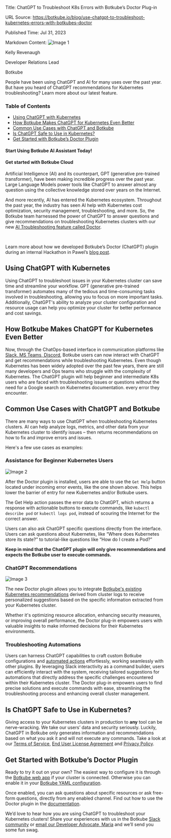 Title: ChatGPT to Troubleshoot K8s Errors with Botkube’s Doctor Plug-in

URL Source: https://botkube.io/blog/use-chatgpt-to-troubleshoot-kubernetes-errors-with-botkubes-doctor

Published Time: Jul 31, 2023

Markdown Content:
![Image 1](https://assets-global.website-files.com/634fabb21508d6c9db9bc46f/636df3fb36b4e60920a3b1b2_hPLC9itV8zp-raGDFmvOZMfn2hV8RFcl237qzT8Wa1g.jpeg)

Kelly Revenaugh

Developer Relations Lead

Botkube

People have been using ChatGPT and AI for many uses over the past year. But have you heard of ChatGPT recommendations for Kubernetes troubleshooting? Learn more about our latest feature.

### Table of Contents

*   [Using ChatGPT with Kubernetes](#using-chatgpt-with-kubernetes)
*   [How Botkube Makes ChatGPT for Kubernetes Even Better](#how-botkube-makes-chatgpt-for-kubernetes-even-better)
*   [Common Use Cases with ChatGPT and Botkube](#common-use-cases-with-chatgpt-and-botkube)
*   [Is ChatGPT Safe to Use in Kubernetes?](#is-chatgpt-safe-to-use-in-kubernetes-)
*   [Get Started with Botkube’s Doctor Plugin](#get-started-with-botkube-s-doctor-plugin)

#### Start Using Botkube AI Assistant Today!

#### Get started with Botkube Cloud

Artificial Intelligence (AI) and its counterpart, GPT (generative pre-trained transformer), have been making incredible progress over the past year. Large Language Models power tools like ChatGPT to answer almost any question using the collective knowledge stored over years on the Internet.

And more recently, AI has entered the Kubernetes ecosystem. Throughout the past year, the industry has seen AI help with Kubernetes cost optimization, security management, troubleshooting, and more. So, the Botkube team harnessed the power of ChatGPT to answer questions and give recommendations on troubleshooting Kubernetes clusters with our new [AI Troubleshooting feature called Doctor](https://docs.botkube.io/usage/executor/doctor). ‍

‍

Learn more about how we developed Botkube’s Doctor (ChatGPT) plugin during an internal Hackathon in Pawel’s [blog post](https://botkube.io/blog/building-a-chatgpt-plugin-from-ideation-to-implementation).

Using ChatGPT with Kubernetes
-----------------------------

Using ChatGPT to troubleshoot issues in your Kubernetes cluster can save time and streamline your workflow. GPT (generative pre-trained transformer) automates many of the tedious and time-consuming tasks involved in troubleshooting, allowing you to focus on more important tasks. Additionally, ChatGPT's ability to analyze your cluster configuration and resource usage can help you optimize your cluster for better performance and cost savings.

How Botkube Makes ChatGPT for Kubernetes Even Better
----------------------------------------------------

Now, through the ChatOps-based interface in communication platforms like [Slack, MS Teams, Discord](http://botkube.io/integrations), Botkube users can now interact with ChatGPT and get recommendations while troubleshooting Kubernetes. Even though Kubernetes has been widely adopted over the past few years, there are still many developers and Ops teams who struggle with the complexity of Kubernetes. The ChatGPT plugin will help beginner and intermediate K8s users who are faced with troubleshooting issues or questions without the need for a Google search on Kubernetes documentation. every error they encounter.

Common Use Cases with ChatGPT and Botkube
-----------------------------------------

There are many ways to use ChatGPT when troubleshooting Kubernetes clusters. AI can help analyze logs, metrics, and other data from your Kubernetes cluster to identify issues – then returns recommendations on how to fix and improve errors and issues.

Here's a few use cases as examples:

### Assistance for Beginner Kubernetes Users

![Image 2](https://assets-global.website-files.com/634fabb21508d6c9db9bc46f/64c7f3a7c42051dab4872cab_8hyWVq9NOkFLCQpe-EqzxKczhU5VIqqG_bm2kP876TdzysK0Z3PGJOXCBF3aPo8wIV9w8bC5n77ksg5I62jg7KlzmZpnmxNRmP2yvLTrxWZaHYv2tZFxGfQAo21ky2infXvJraVs4RbpiM4Jiyl1ulA.png)

After the Doctor plugin is installed, users are able to use the `Get Help` button located under incoming error events, like the one shown above. This helps lower the barrier of entry for new Kubernetes and/or Botkube users.

The Get Help action passes the error data to ChatGPT, which returns a response with actionable buttons to execute commands, like `kubectl describe pod` or `kubectl logs pod`, instead of scouring the Internet for the correct answer.

Users can also ask ChatGPT specific questions directly from the interface. Users can ask questions about Kubernetes, like “Where does Kubernetes store its state?” to tutorial-like questions like “How do I create a Pod?”

__Keep in mind that the ChatGPT plugin will only give recommendations and expects the Botkube user to execute commands.__

### ChatGPT Recommendations

![Image 3](https://assets-global.website-files.com/634fabb21508d6c9db9bc46f/64c7f3b7be2361ae1bb5afd0_LEr5f9Rr-O1pgKD_dYqFRG8GcwopzDWXYkDiVyEL3as3vJF3r1DQhDHa4SZs0sQD2NmW8sHJ3XUVMxUAp5z8WJx-mIuyXanea4788oniZnR0o4m2UrCZXKe-Uj8RZufiLihfB__BQYzgNo3uG2IrIwY.png)

The new Doctor plugin allows you to integrate [Botkube's existing Kubernetes recommendations](https://www.youtube.com/watch?v=9D2tASyx7eA) derived from cluster logs to receive personalized suggestions based on the specific information extracted from your Kubernetes cluster.

Whether it's optimizing resource allocation, enhancing security measures, or improving overall performance, the Doctor plug-in empowers users with valuable insights to make informed decisions for their Kubernetes environments.

### Troubleshooting Automations

Users can harness ChatGPT capabilities to craft custom Botkube configurations and [automated actions](https://docs.botkube.io/usage/automated-actions) effortlessly, working seamlessly with other plugins. By leveraging Slack interactivity as a command builder, users can efficiently interact with the system, receiving tailored suggestions for automations that directly address the specific challenges encountered within their Kubernetes cluster. The Doctor plug-in empowers users to find precise solutions and execute commands with ease, streamlining the troubleshooting process and enhancing overall cluster management.

Is ChatGPT Safe to Use in Kubernetes?
-------------------------------------

Giving access to your Kubernetes clusters in production to __any__ tool can be nerve-wracking. We take our users’ data and security seriously. Luckily, ChatGPT in Botkube only generates information and recommendations based on what you ask it and will not execute any commands. Take a look at our [Terms of Service](https://app.botkube.io/terms-of-service), [End User License Agreement](https://app.botkube.io/eula) and [Privacy Policy](https://app.botkube.io/privacy-policy).

Get Started with Botkube’s Doctor Plugin
----------------------------------------

Ready to try it out on your own? The easiest way to configure it is through the [Botkube web app](https://app.botkube.io/) if your cluster is connected. Otherwise you can enable it in your [Botkube YAML configuration](https://docs.botkube.io/configuration/executor/doctor).

Once enabled, you can ask questions about specific resources or ask free-form questions, directly from any enabled channel. Find out how to use the Doctor plugin in the [documentation](https://docs.botkube.io/usage/executor/doctor).

We’d love to hear how you are using ChatGPT to troubleshoot your Kubernetes clusters! Share your experiences with us in the Botkube [Slack community](http://join.botkube.io/) or [email our Developer Advocate, Maria](mailto:maria@kubeshop.io) and we’ll send you some fun swag.
